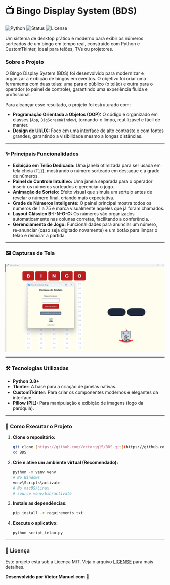 # 📺 Bingo Display System (BDS)

![Python](https://img.shields.io/badge/Python-3.8+-blue?style=for-the-badge&logo=python&logoColor=white)
![Status](https://img.shields.io/badge/Status-Concluído-brightgreen?style=for-the-badge)
![License](https://img.shields.io/badge/License-MIT-informational?style=for-the-badge)

Um sistema de desktop prático e moderno para exibir os números sorteados de um bingo em tempo real, construído com Python e CustomTkinter, ideal para telões, TVs ou projetores.

### Sobre o Projeto

O Bingo Display System (BDS) foi desenvolvido para modernizar e organizar a exibição de bingos em eventos. O objetivo foi criar uma ferramenta com duas telas: uma para o público (o telão) e outra para o operador (o painel de controle), garantindo uma experiência fluida e profissional.

Para alcançar esse resultado, o projeto foi estruturado com:
- **Programação Orientada a Objetos (OOP):** O código é organizado em classes (`App`, `BigScreenWindow`), tornando-o limpo, reutilizável e fácil de manter.
- **Design de UI/UX:** Foco em uma interface de alto contraste e com fontes grandes, garantindo a visibilidade mesmo a longas distâncias.

---

### ✨ Principais Funcionalidades

- **Exibição em Telão Dedicada:** Uma janela otimizada para ser usada em tela cheia (`F11`), mostrando o número sorteado em destaque e a grade de números.
- **Painel de Controle Intuitivo:** Uma janela separada para o operador inserir os números sorteados e gerenciar o jogo.
- **Animação de Sorteio:** Efeito visual que simula um sorteio antes de revelar o número final, criando mais expectativa.
- **Grade de Números Inteligente:** O painel principal mostra todos os números de 1 a 75 e marca visualmente aqueles que já foram chamados.
- **Layout Clássico B-I-N-G-O:** Os números são organizados automaticamente nas colunas corretas, facilitando a conferência.
- **Gerenciamento de Jogo:** Funcionalidades para anunciar um número, re-anunciar (caso seja digitado novamente) e um botão para limpar o telão e reiniciar a partida.

---

### 🖼️ Capturas de Tela

<p align="center">
  <img src="assets/Screenshot_BDS.png" alt="Tela principal do sistema" width="700" />
</p>

---

### 🛠️ Tecnologias Utilizadas

- **Python 3.8+**
- **Tkinter:** A base para a criação de janelas nativas.
- **CustomTkinter:** Para criar os componentes modernos e elegantes da interface.
- **Pillow (PIL):** Para manipulação e exibição de imagens (logo da paróquia).

---

### 🚀 Como Executar o Projeto

1.  **Clone o repositório:**
    ```bash
    git clone [https://github.com/Vectorgg15/BDS.git](https://github.com/Vectorgg15/BDS.git)
    cd BDS
    ```

2.  **Crie e ative um ambiente virtual (Recomendado):**
    ```bash
    python -m venv venv
    # No Windows
    venv\Scripts\activate
    # No macOS/Linux
    # source venv/bin/activate
    ```

3.  **Instale as dependências:**
    ```bash
    pip install -r requirements.txt
    ```

4.  **Execute o aplicativo:**
    ```bash
    python script_telao.py
    ```

---

### 📄 Licença

Este projeto está sob a Licença MIT. Veja o arquivo [LICENSE](https://github.com/Vectorgg15/BDS/blob/main/LICENSE) para mais detalhes.

**Desenvolvido por Victor Manuel com 💙**
